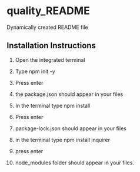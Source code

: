 # quality_README
Dynamically created README file

## Installation Instructions
1. Open the integrated terminal
2. Type npm init -y
3. Press enter
4. the package.json should appear in your files

5. In the terminal type npm install
6. Press enter
7. package-lock.json should appear in your files

8. in the terminal type npm install inquirer
9. press enter
10. node_modules folder should appear in your files.  